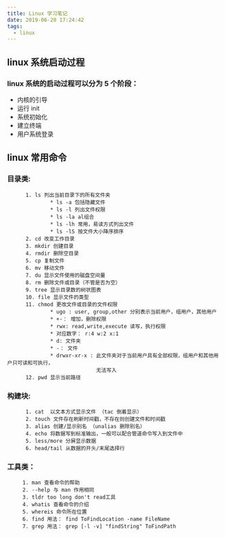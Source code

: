 ```yaml
---
title: Linux 学习笔记
date: 2019-06-20 17:24:42
tags:
  - linux
---
```


## linux 系统启动过程

### linux 系统的启动过程可以分为 5 个阶段：

- 内核的引导
- 运行 init
- 系统初始化
- 建立终端
- 用户系统登录

## linux 常用命令

### 目录类:
          1. ls 列出当前目录下的所有文件夹
                  * ls -a 包括隐藏文件
                  * ls -l 列出文件权限
                  * ls -la al组合
                  * ls -lh 常用，易读方式列出文件
                  * ls -lS 按文件大小降序排序
          2. cd 改变工作目录
          3. mkdir 创建目录
          4. rmdir 删除空目录
          5. cp 复制文件
          6. mv 移动文件
          7. du 显示文件使用的磁盘空间量
          8. rm 删除文件或目录（不管是否为空）
          9. tree 显示目录数的树状图表
          10. file 显示文件的类型
          11. chmod 更改文件或目录的文件权限
                  * ugo : user, group,other 分别表示当前用户，组用户，其他用户
                  * +-： 增加，删除权限
                  * rwx: read,write,execute 读写，执行权限
                  * 对应数字： r:4 w:2 x:1
                  * d: 文件夹
                  * -： 文件
                  * drwxr-xr-x : 此文件夹对于当前用户具有全部权限，组用户和其他用户只可读和可执行，
                                 无法写入
          12. pwd 显示当前路径

### 构建块:

          1. cat  以文本方式显示文件 （tac 倒着显示）
          2. touch 文件存在刷新时间戳，不存在则创建文件和时间戳
          3. alias 创建/显示别名 （unalias 删除别名）
          4. echo 将数据写到标准输出，一般可以配合管道命令写入到文件中
          5. less/more 分屏显示数据
          6. head/tail 从数据的开头/末尾选择行

### 工具类：

         1. man 查看命令的帮助
         2. --help 与 man 作用相同
         3. tldr too long don't read工具
         4. whatis 查看命令的介绍
         5. whereis 命令所在位置
         6. find 用法： find ToFindLocation -name FileName
         7. grep 用法： grep [-l -v] "findString" ToFindPath
